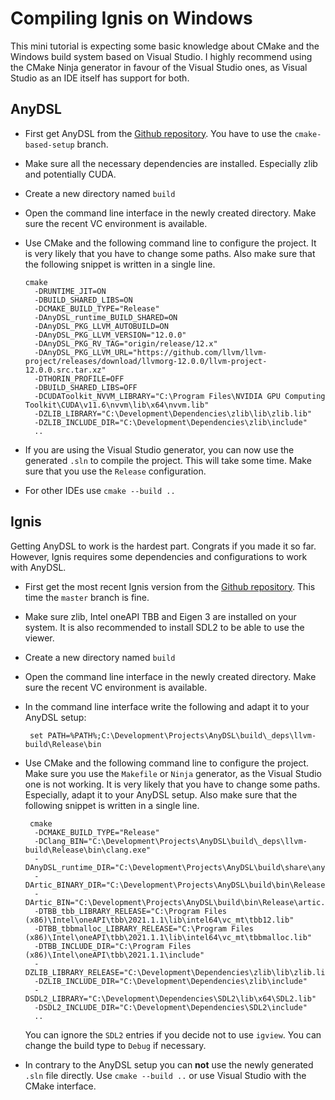 # Compiling Ignis on Windows

This mini tutorial is expecting some basic knowledge about CMake and the Windows build system based on Visual Studio. I highly recommend using the CMake Ninja generator in favour of the Visual Studio ones, as Visual Studio as an IDE itself has support for both.

## AnyDSL

- First get AnyDSL from the [Github repository](https://github.com/AnyDSL/anydsl). You have to use the `cmake-based-setup` branch.
- Make sure all the necessary dependencies are installed. Especially zlib and potentially CUDA.
- Create a new directory named `build`
- Open the command line interface in the newly created directory. Make sure the recent VC environment is available.
- Use CMake and the following command line to configure the project. It is very likely that you have to change some paths. Also make sure that the following snippet is written in a single line.

	  cmake 
	    -DRUNTIME_JIT=ON
	    -DBUILD_SHARED_LIBS=ON
	    -DCMAKE_BUILD_TYPE="Release"
	    -DAnyDSL_runtime_BUILD_SHARED=ON
	    -DAnyDSL_PKG_LLVM_AUTOBUILD=ON
	    -DAnyDSL_PKG_LLVM_VERSION="12.0.0"
	    -DAnyDSL_PKG_RV_TAG="origin/release/12.x"
	    -DAnyDSL_PKG_LLVM_URL="https://github.com/llvm/llvm-project/releases/download/llvmorg-12.0.0/llvm-project-12.0.0.src.tar.xz"
	    -DTHORIN_PROFILE=OFF
	    -DBUILD_SHARED_LIBS=OFF
	    -DCUDAToolkit_NVVM_LIBRARY="C:\Program Files\NVIDIA GPU Computing Toolkit\CUDA\v11.6\nvvm\lib\x64\nvvm.lib"
	    -DZLIB_LIBRARY="C:\Development\Dependencies\zlib\lib\zlib.lib"
	    -DZLIB_INCLUDE_DIR="C:\Development\Dependencies\zlib\include"
	    ..

- If you are using the Visual Studio generator, you can now use the generated `.sln` to compile the project. This will take some time. Make sure that you use the `Release` configuration.
- For other IDEs use `cmake --build ..`

## Ignis

Getting AnyDSL to work is the hardest part. Congrats if you made it so far. However, Ignis requires some dependencies and configurations to work with AnyDSL.

- First get the most recent Ignis version from the [Github repository](https://github.com/PearCoding/Ignis). This time the `master` branch is fine.
- Make sure zlib, Intel oneAPI TBB and Eigen 3 are installed on your system. It is also recommended to install SDL2 to be able to use the viewer.
- Create a new directory named `build`
- Open the command line interface in the newly created directory. Make sure the recent VC environment is available.
- In the command line interface write the following and adapt it to your AnyDSL setup:

	   set PATH=%PATH%;C:\Development\Projects\AnyDSL\build\_deps\llvm-build\Release\bin
	
- Use CMake and the following command line to configure the project. Make sure you use the `Makefile` or `Ninja` generator, as the Visual Studio one is not working. It is very likely that you have to change some paths. Especially, adapt it to your AnyDSL setup. Also make sure that the following snippet is written in a single line.

	   cmake 
	    -DCMAKE_BUILD_TYPE="Release"
	    -DClang_BIN="C:\Development\Projects\AnyDSL\build\_deps\llvm-build\Release\bin\clang.exe" 
	    -DAnyDSL_runtime_DIR="C:\Development\Projects\AnyDSL\build\share\anydsl\cmake" 
	    -DArtic_BINARY_DIR="C:\Development\Projects\AnyDSL\build\bin\Release" 
	    -DArtic_BIN="C:\Development\Projects\AnyDSL\build\bin\Release\artic.exe"
	    -DTBB_tbb_LIBRARY_RELEASE="C:\Program Files (x86)\Intel\oneAPI\tbb\2021.1.1\lib\intel64\vc_mt\tbb12.lib"
	    -DTBB_tbbmalloc_LIBRARY_RELEASE="C:\Program Files (x86)\Intel\oneAPI\tbb\2021.1.1\lib\intel64\vc_mt\tbbmalloc.lib" 
	    -DTBB_INCLUDE_DIR="C:\Program Files (x86)\Intel\oneAPI\tbb\2021.1.1\include" 
	    -DZLIB_LIBRARY_RELEASE="C:\Development\Dependencies\zlib\lib\zlib.lib" 
	    -DZLIB_INCLUDE_DIR="C:\Development\Dependencies\zlib\include" 
	    -DSDL2_LIBRARY="C:\Development\Dependencies\SDL2\lib\x64\SDL2.lib" 
	    -DSDL2_INCLUDE_DIR="C:\Development\Dependencies\SDL2\include"
	    ..

  You can ignore the `SDL2` entries if you decide not to use `igview`. You can change the build type to `Debug` if necessary.
- In contrary to the AnyDSL setup you can **not** use the newly generated `.sln` file directly. Use `cmake --build ..` or use Visual Studio with the CMake interface.
